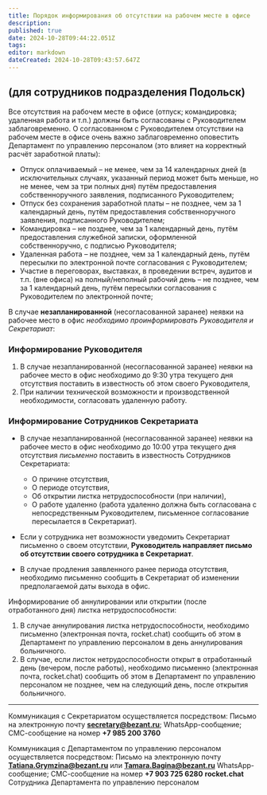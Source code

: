 ```yaml
---
title: Порядок информирования об отсутствии на рабочем месте в офисе
description: 
published: true
date: 2024-10-28T09:44:22.051Z
tags: 
editor: markdown
dateCreated: 2024-10-28T09:43:57.647Z
---
```


## (для сотрудников подразделения Подольск)

Все отсутствия на рабочем месте в офисе (отпуск; командировка; удаленная работа и т.п.) должны быть согласованы с Руководителем заблаговременно. О согласованном с Руководителем отсутствии на рабочем месте в офисе очень важно заблаговременно оповестить Департамент по управлению персоналом (это влияет на корректный расчёт заработной платы):
- Отпуск оплачиваемый – не менее, чем за 14 календарных дней (в исключительных случаях, указанный период может быть меньше, но не менее, чем за три полных дня) путём предоставления собственноручного заявления, подписанного Руководителем;
- Отпуск без сохранения заработной платы – не позднее, чем за 1 календарный день, путём предоставления собственноручного заявления, подписанного Руководителем;
- Командировка – не позднее, чем за 1 календарный день, путём предоставления служебной записки, оформленной собственноручно, с подписью Руководителя;
- Удаленная работа – не позднее, чем за 1 календарный день, путём пересылки по электронной почте согласования с Руководителем;
- Участие в переговорах, выставках, в проведении встреч, аудитов и т.п. (вне офиса) на полный/неполный рабочий день – не позднее, чем за 1 календарный день, путём пересылки согласования с Руководителем по электронной почте;

В случае **незапланированной** (несогласованной заранее) неявки на рабочее место в офис _необходимо проинформировать Руководителя и Секретариат_:
### Информирование Руководителя
1. В случае незапланированной (несогласованной заранее) неявки на рабочее место в офис необходимо до 9:30 утра текущего дня отсутствия поставить в известность об этом своего Руководителя,
2. При наличии технической возможности и производственной необходимости, согласовать удаленную работу.

### Информирование Сотрудников Секретариата
- В случае незапланированной (несогласованной заранее) неявки на рабочее место в офис необходимо до 10:00 утра текущего дня отсутствия _письменно_ поставить в известность Сотрудников Секретариата:
  - О причине отсутствия,
  - О периоде отсутствия,
  - Об открытии листка нетрудоспособности (при наличии),
  - О работе удаленно (работа удаленно должна быть согласована с непосредственным Руководителем, письменное согласование пересылается в Секретариат).

- Если у сотрудника нет возможности уведомить Секретариат письменно о своем отсутствии, **Руководитель направляет письмо об отсутствии своего сотрудника в Секретариат**.
- В случае продления заявленного ранее периода отсутствия, необходимо письменно сообщить в Секретариат об изменении предполагаемой даты выхода в офис.

Информирование об аннулировании или открытии (после отработанного дня) листка
нетрудоспособности:
1. В случае аннулирования листка нетрудоспособности, необходимо письменно (электронная почта, rocket.chat) сообщить об этом в Департамент по управлению персоналом в день аннулирования больничного.
2. В случае, если листок нетрудоспособности открыт в отработанный день (вечером, после работы), необходимо письменно (электронная почта, rocket.chat) сообщить об этом в Департамент по управлению персоналом не позднее, чем на следующий день, после открытия больничного.

---

Коммуникация с Секретариатом осуществляется посредством:
Письмо на электронную почту **secretary@bezant.ru**;
WhatsApp-сообщение; СМС-сообщение на номер **+7 985 200 3760**

Коммуникация с Департаментом по управлению персоналом осуществляется посредством:
Письмо на электронную почту **Tatiana.Grymzina@bezant.ru** или **Tamara.Bagina@bezant.ru**
WhatsApp-сообщение; СМС-сообщение на номер **+7 903 725 6280**
**rocket.chat** Сотрудника Департамента по управлению персоналом